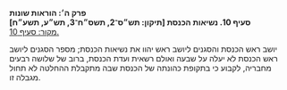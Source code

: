 **פרק ה׳: הוראות שונות**  
**סעיף 10. נשיאות הכנסת [תיקון: תש״ס־2, תשס״ח־3, תש״ע, תשע״ח]**  
[מקור: סעיף 10. ](https://he.wikisource.org/wiki/חוק_הכנסת#סעיף_10)  

יושב ראש הכנסת והסגנים ליושב ראש יהוו את נשיאות הכנסת; מספר הסגנים ליושב ראש הכנסת לא יעלה על שבעה ואולם רשאית ועדת הכנסת, ברוב של שלושה רבעים מחבריה, לקבוע כי בתקופת כהונתה של הכנסת שבה מתקבלת ההחלטה לא תחול מגבלה זו.